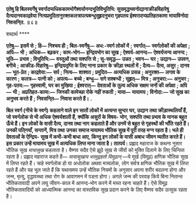 **एतेषु हि बिलस्वर्गेषु स्वर्गादप्यधिककामभोगैश्वर्यानन्दभूतिविभूतिभि: सुसमृद्धभवनोद्यानाक्रीडविहारेषु** **दैत्यदानवकाद्रवेया नित्यप्रमुदितानुरक्तकलत्रापत्यबन्धुसुहृदनुचरा गृहपतय ईश्वरादप्यप्रतिहतकामा** **मायाविनोदा निवसनि्त. ॥ ८॥** 

शब्दार्थ **** 

**एतेषु—** **इसमें से** **; हि—** **निश्चय ही** **; बिल-स्वर्गेषु—** **अध:-स्वर्ग लोकों में** **; स्वर्गात्—** **स्वर्गलोकों की अपेक्षा** **; अपि—** **भी** **;** **अधिक—** **बढ़कर** **; काम-भोग—** **इन्द्रियभोग का सुख** **; ऐश्वर्य-आनन्द—** **ऐश्वर्यजन्य आनन्द** **; भूति—** **प्रभाव** **; विभूतिभि:—** **वस्तुओं तथा सश्पत्ति से** **; सु-समृद्ध—** **उन्नत** **; भवन—** **घर** **; उद्यान—** **उपवन, बगीचे** **; आक्रीड-विहारेषु—** **इन्द्रियतृप्ति के लिए नाना** **प्रकार के क्रीड़ा स्थलों में** **; दैत्य—** **दैत्य, असुर** **; दानव—** **भूत-प्रेत** **; काद्रवेया:—** **सर्प** **; नित्य—** **शाश्वत** **; प्रमुदित—** **अत्यधिक** **प्रसन्न** **; अनुरक्त—** **लगाव के कारण** **; कलत्र—** **पत्नी को** **; अपत्य—** **बच्चे** **; बन्धु—** **सगे सश्बन्धी** **; सुहृत्—** **मित्र** **; अनुचरा:—** **अनुचर** **; गृह-पतय:—** **गृहस्वामी, घर का मुखिया** **; ईश्वरात्—** **देवताओं के तुल्य अधिक सक्षम जनों की अपेक्षा** **; अपि—** **भी** **;** **अप्रतिहत-कामा:—** **जिनकी कामेच्छा रोके नहीं रुकती** **; माया—** **मायामय** **; विनोदा:—** **जो सुख का अनुभव करते हैं** **;** **निवसनि्त—** **निवास करते हैं।** **.** 

**बिल स्वर्ग (नीचे के स्वर्ग) कहलाने वाले इन सातों लोकों में अत्यन्त सुन्दर घर, उद्यान** **तथा क्रीड़ास्थलियाँ हैं, जो स्वर्गलोक से भी अधिक ऐश्वर्यशाली हैं, क्योंकि असुरों के विषय-** **भोग, सश्पत्ति तथा प्रभाव के मानक बहुत ऊँचे हैं। इन लोकों के वासी दैत्य, दानव तथा नाग** **कहलाते हैं और उनमें से बहुत से गृहस्थों की भाँति रहते हैं। उनकी पति्नयाँ, सन्तानें, मित्र तथा** **उनका समाज मायामय भौतिक सुख में पूरी तरह मग्न रहता है। भले ही देवताओं के ऐन्द्रिय-** **सुख में कभी-कभी बाधा आए, किन्तु इन लोकों के वासी अबाध जीवन व्यतीत करते हैं। इस** **प्रकार उन्हें मायामय सुख में अत्यधिक लिप्त माना जाता है।** **तात्पर्य :** प्रह्लाद महाराज के कथना नुसार भौतिक सुख *मायासुख* कहलाता है। वैष्णव सदैव ऐसे झूठे सुख से जीवों को मुक्ति दिलाने के लिए चिन्तित रहता है। प्रह्लाद महाराज कहते हैं— *मायासुखाय* *भरमुद्वहतो विमूढान्* —ये मूर्ख (विमूढ़) क्षणिक भौतिक सुख में लिप्त रहते हैं। चाहे स्वर्गलोक हो या अधोलोक अथवा मत्र्यलोक, लोग सर्वत्र क्षणिक भौतिक सुख में लिप्त रहते हैं और यह भूल जाते हैं कि यथासमय उन्हें भौतिक नियमों के अनुसार अपना शरीर बदलना होगा और जन्म, मृत्यु, वृद्धावस्था तथा रोग के आवागमन में पडऩा होगा। अगले जन्म की परवाह किये बिना नितान्त भौतिकतावादी अपने लघु जीवन-काल में आनन्द-भोग करने में मस्त रहना चाहते हैं। ऐसे विमूढ़ भौतिकतावादियों को आध्यात्मिक आनन्द का वास्तविक सुख प्रदान करने के लिए वैष्णव सदैव उत्सुक रहता है।  
